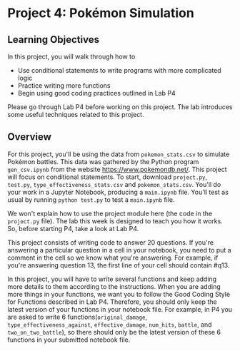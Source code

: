 # Project 4: Pokémon Simulation

## Learning Objectives

In this project, you will walk through how to

  * Use conditional statements to write programs with more complicated logic
  * Practice writing more functions
  * Begin using good coding practices outlined in Lab P4
  
Please go through Lab P4 before working on this project. The lab introduces some useful techniques related to this project.

## Overview

For this project, you'll be using the data from `pokemon_stats.csv` to simulate Pokémon battles. This data was gathered by the Python program `gen_csv.ipynb` from the website https://www.pokemondb.net/. This project will focus on conditional statements. To start, download `project.py`, `test.py`, `type_effectiveness_stats.csv` and `pokemon_stats.csv`. You'll do your work in a Jupyter Notebook, producing a `main.ipynb` file. You'll test as usual by running `python test.py` to test a `main.ipynb` file.

We won't explain how to use the project module here (the code in the `project.py` file). The lab this week is designed to teach you how it works. So, before starting P4, take a look at Lab P4.

This project consists of writing code to answer 20 questions. If you're answering a particular question in a cell in your notebook, you need to put a comment in the cell so we know what you're answering. For example, if you're answering question 13, the first line of your cell should contain #q13.

In this project, you will have to write several functions and keep adding more details to them according to the instructions. When you are adding more things in your functions, we want you to follow the Good Coding Style for Functions described in Lab P4. Therefore, you should only keep the latest version of your functions in your notebook file. For example, in P4 you are asked to write 6 functions(`original_damage`, `type_effectiveness_against`, `effective_damage`, `num_hits`, `battle`, and `two_on_two_battle`), so there should only be the latest version of these 6 functions in your submitted notebook file.

